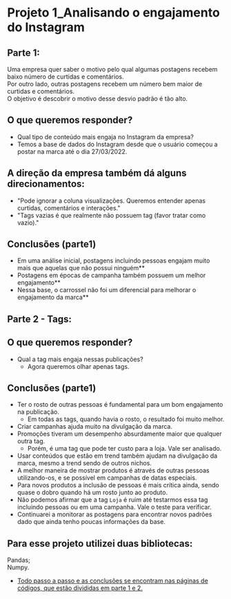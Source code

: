 # Projeto 1_Analisando o engajamento do Instagram<br>

## Parte 1:
Uma empresa quer saber o motivo pelo qual algumas postagens recebem baixo número de curtidas e comentários. <br>
Por outro lado, outras postagens recebem um número bem maior de curtidas e comentários.<br>
O objetivo é descobrir o motivo desse desvio padrão é tão alto.

## O que queremos responder?

- Qual tipo de conteúdo mais engaja no Instagram da empresa?<br>
- Temos a base de dados do Instagram desde que o usuário começou a postar na marca até o dia 27/03/2022.

## A direção da empresa também dá alguns direcionamentos:

- "Pode ignorar a coluna visualizações. Queremos entender apenas curtidas, comentários e interações."<br>
- "Tags vazias é que realmente não possuem tag (favor tratar como vazio)."

## Conclusões (parte1)<br>
- Em uma análise inicial, postagens incluindo pessoas engajam muito mais que aquelas que não possui ninguém**
- Postagens em épocas de campanha também possuem um melhor engajamento**
- Nessa base, o carrossel não foi um diferencial para melhorar o engajamento da marca**

## Parte 2 - Tags:
## O que queremos responder?
- Qual a tag mais engaja nessas publicações?
    - Agora queremos olhar apenas tags.

## Conclusões (parte1)<br>
- Ter o rosto de outras pessoas é fundamental para um bom engajamento na publicação.
    - Em todas as tags, quando havia o rosto, o resultado foi muito melhor.
- Criar campanhas ajuda muito na divulgação da marca.
- Promoções tiveram um desempenho absurdamente maior que qualquer outra tag.
    - Porém, é uma tag que pode ter custo para a loja. Vale ser analisado.
- Usar conteúdos que estão em trend também ajudam na divulgação da marca, mesmo a trend sendo de outros nichos.
- A melhor maneira de mostrar produtos é através de outras pessoas utilizando-os, e se possível em campanhas de datas especiais.
- Para novos produtos a inclusão de pessoas é mais crítica ainda, sendo quase o dobro quando há um rosto junto ao produto.
- Não podemos afirmar que a tag `Loja` é ruim até testarmos essa tag incluindo pessoas ou em uma campanha. Vale o teste para verificar.
- Continuarei a monitorar as postagens para encontrar novos padrões dado que ainda tenho poucas informações da base.

## Para esse projeto utilizei duas bibliotecas:
Pandas;<br>
Numpy.
  
- <u>Todo passo a passo e as conclusões se encontram nas páginas de códigos, que estão divididas em parte 1 e 2.</u>
